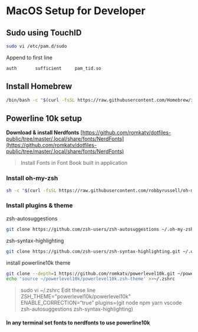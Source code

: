 # MacOS Setup for Developer

## Sudo using TouchID

```bash
sudo vi /etc/pam.d/sudo
```

Append to first line

```text
auth       sufficient     pam_tid.so
```

## Install Homebrew

```bash
/bin/bash -c "$(curl -fsSL https://raw.githubusercontent.com/Homebrew/install/HEAD/install.sh)"
```

## Powerline 10k setup

**Download & install Nerdfonts**
[https://github.com/romkatv/dotfiles-public/tree/master/.local/share/fonts/NerdFonts](https://github.com/romkatv/dotfiles-public/tree/master/.local/share/fonts/NerdFonts)

> Install Fonts in Font Book built in application

### Install oh-my-zsh

```bash
sh -c "$(curl -fsSL https://raw.githubusercontent.com/robbyrussell/oh-my-zsh/master/tools/install.sh)"
```

### Install plugins & theme

zsh-autosuggestions

```bash
git clone https://github.com/zsh-users/zsh-autosuggestions ~/.oh-my-zsh/custom/plugins/zsh-autosuggestions
```

zsh-syntax-highlighting

```bash
git clone https://github.com/zsh-users/zsh-syntax-highlighting.git ~/.oh-my-zsh/custom/plugins/zsh-syntax-highlighting
```

install powerline10k theme

```bash
git clone --depth=1 https://github.com/romkatv/powerlevel10k.git ~/powerlevel10k
echo 'source ~/powerlevel10k/powerlevel10k.zsh-theme' >>~/.zshrc
```

> sudo vi ~/.zshrc
> Edit these line
> ZSH_THEME="powerlevel10k/powerlevel10k"
> ENABLE_CORRECTION=“true”
> plugins=(git node npm yarn vscode zsh-autosuggestions zsh-syntax-highlighting)

#### In any terminal set fonts to nerdfonts to use powerline10k 
